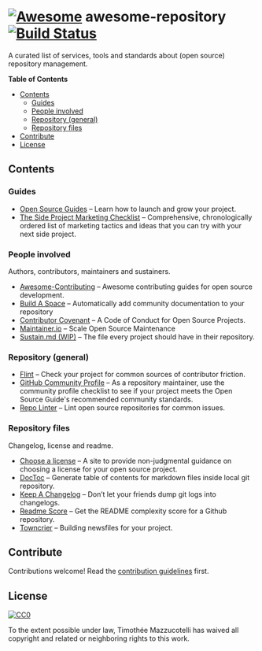 # [![Awesome](https://cdn.rawgit.com/sindresorhus/awesome/d7305f38d29fed78fa85652e3a63e154dd8e8829/media/badge.svg)](https://github.com/sindresorhus/awesome) awesome-repository [![Build Status](https://travis-ci.org/Pawamoy/awesome-repository.svg?branch=master)](https://travis-ci.org/Pawamoy/awesome-repository)

A curated list of services, tools and standards about (open source) repository
management.

<!-- START doctoc generated TOC please keep comment here to allow auto update -->
<!-- DON'T EDIT THIS SECTION, INSTEAD RE-RUN doctoc TO UPDATE -->
**Table of Contents**

- [Contents](#contents)
  - [Guides](#guides)
  - [People involved](#people-involved)
  - [Repository (general)](#repository-general)
  - [Repository files](#repository-files)
- [Contribute](#contribute)
- [License](#license)

<!-- END doctoc generated TOC please keep comment here to allow auto update -->

## Contents

### Guides
- [Open Source Guides](https://opensource.guide/) –
  Learn how to launch and grow your project.
- [The Side Project Marketing Checklist](https://github.com/karllhughes/side-project-marketing) –
  Comprehensive, chronologically ordered list of marketing tactics and ideas
  that you can try with your next side project.

### People involved
Authors, contributors, maintainers and sustainers.

- [Awesome-Contributing](https://github.com/mntnr/awesome-contributing) –
  Awesome contributing guides for open source development.
- [Build A Space](https://github.com/mntnr/build-a-space) –
  Automatically add community documentation to your repository
- [Contributor Covenant](https://www.contributor-covenant.org/) –
  A Code of Conduct for Open Source Projects.
- [Maintainer.io](https://maintainer.io/) –
  Scale Open Source Maintenance
- [Sustain.md (WIP)](https://github.com/sustainers/sustain.md) –
  The file every project should have in their repository.

### Repository (general)
- [Flint](https://github.com/pengwynn/flint) –
  Check your project for common sources of contributor friction.
- [GitHub Community Profile](https://help.github.com/articles/viewing-your-community-profile/) –
  As a repository maintainer, use the community profile checklist to see if your
  project meets the Open Source Guide's recommended community standards.
- [Repo Linter](https://github.com/todogroup/repolinter) –
  Lint open source repositories for common issues.

### Repository files
Changelog, license and readme.

- [Choose a license](https://choosealicense.com/) –
  A site to provide non-judgmental guidance on choosing a license for your
  open source project.
- [DocToc](https://github.com/thlorenz/doctoc) –
  Generate table of contents for markdown files inside local git repository.
- [Keep A Changelog](http://keepachangelog.com/en/1.0.0/) –
  Don’t let your friends dump git logs into changelogs.
- [Readme Score](https://github.com/clayallsopp/readme-score) –
  Get the README complexity score for a Github repository.
- [Towncrier](https://github.com/hawkowl/towncrier) –
  Building newsfiles for your project.

## Contribute
Contributions welcome! Read the [contribution guidelines](CONTRIBUTING.md) first.

## License
[![CC0](http://mirrors.creativecommons.org/presskit/buttons/88x31/svg/cc-zero.svg)](https://creativecommons.org/publicdomain/zero/1.0/)

To the extent possible under law, Timothée Mazzucotelli has waived all copyright
and related or neighboring rights to this work.
